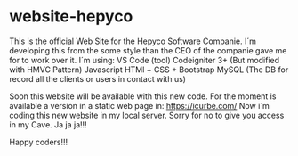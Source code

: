 # website-hepyco
This is the official Web Site for the Hepyco Software Companie. I´m developing this from the some style than the CEO of the companie gave me for to work over it.
I´m using:
VS Code (tool)
Codeigniter 3+ (But modified with HMVC Pattern)
Javascript
HTMl + CSS + Bootstrap
MySQL (The DB for record all the clients or users in contact with us)

Soon this website will be available with this new code. For the moment is available a version in a static web page in: https://icurbe.com/
Now i´m coding this new website in my local server. Sorry for no to give you access in my Cave. Ja ja ja!!!

Happy coders!!!
